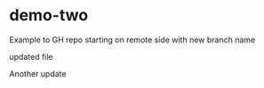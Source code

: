 



# demo-two
Example to GH repo starting on remote side with new branch name

updated file

Another update
